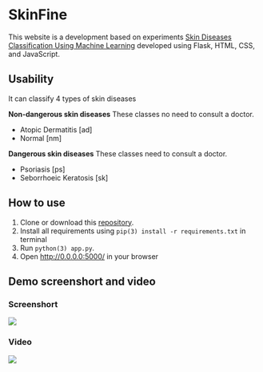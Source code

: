 # SkinFine
This website is a development based on experiments [Skin Diseases Classification Using Machine Learning]( https://github.com/fxlmer/JSTP22_SkinDiseaseClassificationUsingMachineLearning) developed using Flask, HTML, CSS, and JavaScript.

## Usability
It can classify 4 types of skin diseases

**Non-dangerous skin diseases**
These classes no need to consult a doctor.

- Atopic Dermatitis [ad]
- Normal [nm]

**Dangerous skin diseases**
These classes need to consult a doctor.
- Psoriasis [ps]
- Seborrhoeic Keratosis [sk]

## How to use
1. Clone or download this [repository](https://github.com/fxlmer/SkinFine).
2. Install all requirements using ```pip(3) install -r requirements.txt``` in terminal
3. Run ```python(3) app.py```.
4. Open http://0.0.0.0:5000/ in your browser

## Demo screenshort and video
### Screenshort
<img src="https://github.com/fxlmer/SkinFine/blob/main/web-screenshot.png">

### Video
[<img src="https://img.youtube.com/vi/ryzXCvbMIfE/maxresdefault.jpg">](https://youtu.be/ryzXCvbMIfE)
